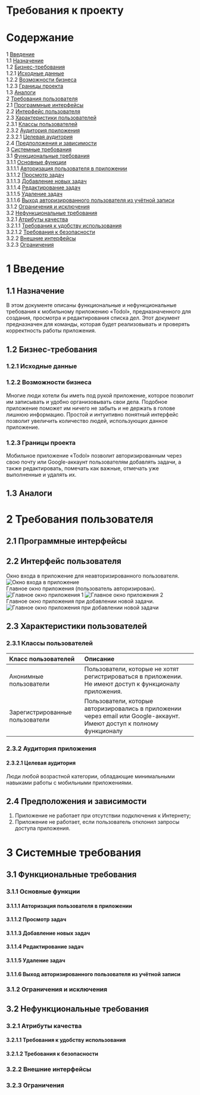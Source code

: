 # Требования к проекту

# Содержание
1 [Введение](#intro)  
1.1 [Назначение](#appointment)  
1.2 [Бизнес-требования](#business_requirements)  
1.2.1 [Исходные данные](#initial_data)  
1.2.2 [Возможности бизнеса](#business_opportunities)  
1.2.3 [Границы проекта](#project_boundary)  
1.3 [Аналоги](#analogues)  
2 [Требования пользователя](#user_requirements)  
2.1 [Программные интерфейсы](#software_interfaces)  
2.2 [Интерфейс пользователя](#user_interface)  
2.3 [Характеристики пользователей](#user_specifications)  
2.3.1 [Классы пользователей](#user_classes)  
2.3.2 [Аудитория приложения](#application_audience)  
2.3.2.1 [Целевая аудитория](#target_audience)    
2.4 [Предположения и зависимости](#assumptions_and_dependencies)  
3 [Системные требования](#system_requirements)  
3.1 [Функциональные требования](#functional_requirements)  
3.1.1 [Основные функции](#main_functions)  
3.1.1.1 [Авторизация пользователя в приложении](#user_sign_in)  
3.1.1.2 [Просмотр задач](#tasks_view)  
3.1.1.3 [Добавление новых задач](#tasks_adding)  
3.1.1.4 [Редактирование задач](#tasks_editing)  
3.1.1.5 [Удаление задач](#tasks_deleting)  
3.1.1.6 [Выход авторизированного пользователя из учётной записи](#user_sign_out)  
3.1.2 [Ограничения и исключения](#restrictions_and_exclusions)  
3.2 [Нефункциональные требования](#non-functional_requirements)  
3.2.1 [Атрибуты качества](#quality_attributes)  
3.2.1.1 [Требования к удобству использования](#requirements_for_ease_of_use)  
3.2.1.2 [Требования к безопасности](#security_requirements)  
3.2.2 [Внешние интерфейсы](#external_interfaces)  
3.2.3 [Ограничения](#restrictions)  

<a name="intro"/>

# 1 Введение

<a name="appointment"/>

## 1.1 Назначение
В этом документе описаны функциональные и нефункциональные требования к мобильному приложению «Todol», предназначенного для создания, просмотра и редактирования списка дел. Этот документ предназначен для команды, которая будет реализовывать и проверять корректность работы приложения. 

<a name="business_requirements"/>

## 1.2 Бизнес-требования

<a name="initial_data"/>

### 1.2.1 Исходные данные

<a name="business_opportunities"/>

### 1.2.2 Возможности бизнеса
Многие люди хотели бы иметь под рукой приложение, которое позволит им записывать и удобно организовывать свои дела. Подобное приложение поможет им ничего не забыть и не держать в голове лишнюю информацию. Простой и интуитивно понятный интерфейс позволит увеличить количество людей, использующих данное приложение.

<a name="project_boundary"/>

### 1.2.3 Границы проекта
Мобильное приложение «Todol» позволит авторизированным через свою почту или Google-аккаунт пользователям добавлять задачи, а также редактировать, помечать как важные, отмечать уже выполненные и удалять их.

<a name="analogues"/>

## 1.3 Аналоги

<a name="user_requirements"/>

# 2 Требования пользователя

<a name="software_interfaces"/>

## 2.1 Программные интерфейсы
 

<a name="user_interface"/>

## 2.2 Интерфейс пользователя
Окно входа в приложение для неавторизированного пользователя.  
![Окно входа в приложение](../../Images/Mockups/WelcomePage.JPG)  
Главное окно приложения (пользователь авторизирован).  
![Главное окно приложения 1](../../Images/Mockups/App1.JPG)
![Главное окно приложения 2](../../Images/Mockups/App2.JPG)  
Главное окно приложения при добавлении новой задачи.  
![Главное окно приложения при добавлении новой задачи](../../Images/Mockups/TaskAdding.JPG)

<a name="user_specifications"/>

## 2.3 Характеристики пользователей

<a name="user_classes"/>

### 2.3.1 Классы пользователей
| Класс пользователей | Описание |
|:---|:---|
| Анонимные пользователи | Пользователи, которые не хотят регистрироваться в приложении. Не имеют доступ к функционалу приложения. |
| Зарегистрированные пользователи | Пользователи, которые авторизировались в приложении через email или Google-аккаунт. Имеют доступ к полному функционалу |

<a name="application_audience"/>

### 2.3.2 Аудитория приложения

<a name="target_audience"/>

#### 2.3.2.1 Целевая аудитория
Люди любой возрастной категории, обладающие минимальными навыками работы с мобильными приложениями.

<a name="assumptions_and_dependencies"/>

## 2.4 Предположения и зависимости
1. Приложение не работает при отсутствии подключения к Интернету;
2. Приложение не работает, если пользователь отклонил запросы доступа приложения.

<a name="system_requirements"/>

# 3 Системные требования

<a name="functional_requirements"/>

## 3.1 Функциональные требования

<a name="main_functions"/>

### 3.1.1 Основные функции

<a name="user_sign_in"/>

#### 3.1.1.1 Авторизация пользователя в приложении

<a name="tasks_view"/>

#### 3.1.1.2 Просмотр задач

<a name="tasks_adding"/>

#### 3.1.1.3 Добавление новых задач

<a name="tasks_editing"/>

#### 3.1.1.4 Редактирование задач


<a name="tasks_deleting"/>

#### 3.1.1.5 Удаление задач

<a name="user_sign_out"/>

#### 3.1.1.6 Выход авторизированного пользователя из учётной записи


### 3.1.2 Ограничения и исключения

<a name="non-functional_requirements"/>

## 3.2 Нефункциональные требования

<a name="quality_attributes"/>

### 3.2.1 Атрибуты качества

<a name="requirements_for_ease_of_use"/>

#### 3.2.1.1 Требования к удобству использования


<a name="security_requirements"/>

#### 3.2.1.2 Требования к безопасности


<a name="external_interfaces"/>

### 3.2.2 Внешние интерфейсы

<a name="restrictions"/>

### 3.2.3 Ограничения
